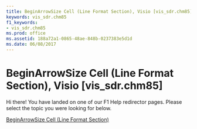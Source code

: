 ```yaml
---
title: BeginArrowSize Cell (Line Format Section), Visio [vis_sdr.chm85]
keywords: vis_sdr.chm85
f1_keywords:
- vis_sdr.chm85
ms.prod: office
ms.assetid: 188a72a1-0865-48ae-848b-0237383e5d1d
ms.date: 06/08/2017
---
```



# BeginArrowSize Cell (Line Format Section), Visio [vis_sdr.chm85]

Hi there! You have landed on one of our F1 Help redirector pages. Please select the topic you were looking for below.

[BeginArrowSize Cell (Line Format Section)](http://msdn.microsoft.com/library/bfddb829-6e13-7d74-b9b9-2cb5c0937bae%28Office.15%29.aspx)

